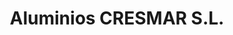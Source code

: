 ---
title: "Aluminios CRESMAR S.L."
url: /barcelona/aluminios-cresmar-s-l/
shop: hágalo usted mismo
---